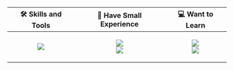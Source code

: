 <table align="center">
    <thead>
        <tr>
            <!-- <th>📊 My Coding Stats</th> -->
            <th>🛠 Skills and Tools</th>
            <th>🍼 Have Small Experience</th>
            <th>💻 Want to Learn</th>
        </tr>
    </thead>
    <tbody>
        <tr>
            <!-- <td> -->
            <!--   <p align="center"> -->
            <!--     <img src="https://wakatime.com/share/@45c37f30-78f2-4b42-863d-611feedbfacb/c2c6600d-b2f3-4ab1-a91c-e97e023d2a30.svg" alt="Coding Stats"> -->
            <!--   </p> -->
            <!-- </td> -->
            <td>
                <p align="center">
                    <img src="https://skillicons.dev/icons?i=python,git,docker,linux,arch,vscode,neovim,vim&perline=4">
                </p>
            </td>
            <td>
                <p align="center">
                    <img src="https://skillicons.dev/icons?i=go,postgres,html&perline=3"></br>
                    <img src="https://skillicons.dev/icons?i=css,md,bash&perline=3">
                </p>
            </td>
            <td>
                <p align="center">
                    <img src="https://skillicons.dev/icons?i=redis,lua,rust,solidity&perline=4"></br>
                    <img src="https://skillicons.dev/icons?i=kafka,kubernetes,rabbitmq,fastapi&perline=4">
                </p>
            </td>
        </tr>
    </tbody>
</table>

<!--START_SECTION:waka-->
<!--END_SECTION:waka-->

<!--
<table align="center">
  <thead>
    <tr>
      <th>📊 My Coding Stats</th>
   </tr>
  </thead>
  <tbody>
    <tr>
      <td>
        <p align="center">
          <img src="https://wakatime.com/share/@45c37f30-78f2-4b42-863d-611feedbfacb/c2c6600d-b2f3-4ab1-a91c-e97e023d2a30.svg" alt="Coding Stats">
        </p>
      </td>
    </tr>
  </tbody>
</table>
-->
